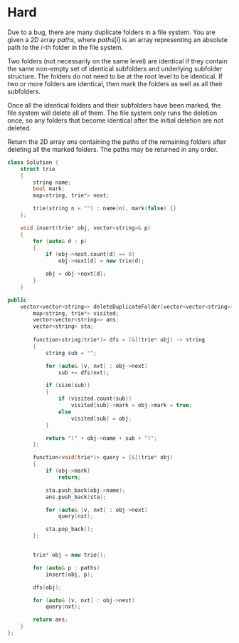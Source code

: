 # Hard

Due to a bug, there are many duplicate folders in a file system. You are given a 2D array $paths$, where $paths[i]$ is an array representing an absolute path to the $i$-th folder in the file system.

Two folders (not necessarily on the same level) are identical if they contain the same non-empty set of identical subfolders and underlying subfolder structure. The folders do not need to be at the root level to be identical. If two or more folders are identical, then mark the folders as well as all their subfolders.

Once all the identical folders and their subfolders have been marked, the file system will delete all of them. The file system only runs the deletion once, so any folders that become identical after the initial deletion are not deleted.

Return the 2D array $ans$ containing the paths of the remaining folders after deleting all the marked folders. The paths may be returned in any order.

```cpp
class Solution {
    struct trie
    {
        string name;
        bool mark;
        map<string, trie*> next;

        trie(string n = "") : name(n), mark(false) {}
    };

    void insert(trie* obj, vector<string>& p)
    {
        for (auto& d : p)
        {
            if (obj->next.count(d) == 0)
                obj->next[d] = new trie(d);

            obj = obj->next[d];
        }
    }

public:
    vector<vector<string>> deleteDuplicateFolder(vector<vector<string>>& paths) {
        map<string, trie*> visited;
        vector<vector<string>> ans;
        vector<string> sta;
        
        function<string(trie*)> dfs = [&](trie* obj) -> string
        {
            string sub = "";

            for (auto& [v, nxt] : obj->next)
                sub += dfs(nxt);

            if (size(sub))
            {
                if (visited.count(sub))
                    visited[sub]->mark = obj->mark = true;
                else
                    visited[sub] = obj;
            }

            return "(" + obj->name + sub + ")";
        };

        function<void(trie*)> query = [&](trie* obj)
        {
            if (obj->mark)
                return;

            sta.push_back(obj->name);
            ans.push_back(sta);

            for (auto& [v, nxt] : obj->next)
                query(nxt);

            sta.pop_back();
        };


        trie* obj = new trie();

        for (auto& p : paths)
            insert(obj, p);

        dfs(obj);

        for (auto& [v, nxt] : obj->next)
            query(nxt);

        return ans;
    }
};
```
